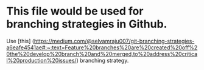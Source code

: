 # This file would be used for branching strategies in Github.


Use [this] (https://medium.com/@selvamraju007/git-branching-strategies-a6eafe4541ae#:~:text=Feature%20branches%20are%20created%20off%20the%20develop%20branch%20and%20merged,to%20address%20critical%20production%20issues/) branching strategy.
